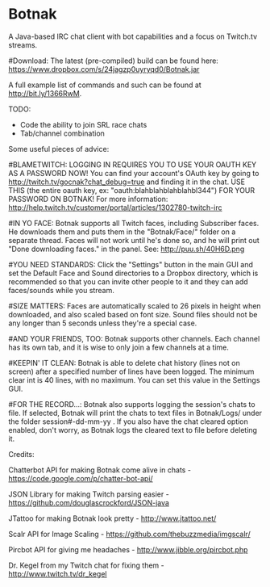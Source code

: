 Botnak
======

A Java-based IRC chat client with bot capabilities and a focus on Twitch.tv streams.

#Download:
The latest (pre-compiled) build can be found here: https://www.dropbox.com/s/24jagzp0uyryqd0/Botnak.jar

A full example list of commands and such can be found at http://bit.ly/1366RwM.

TODO:
- Code the ability to join SRL race chats
- Tab/channel combination

Some useful pieces of advice:

#BLAMETWITCH:
LOGGING IN REQUIRES YOU TO USE YOUR OAUTH KEY AS A PASSWORD NOW! You can find your account's OAuth key by going to http://twitch.tv/gocnak?chat_debug=true and finding it in the chat. USE THIS (the entire oauth key, ex: "oauth:blahblahblahblahbl344") FOR YOUR PASSWORD ON BOTNAK! For more information: http://help.twitch.tv/customer/portal/articles/1302780-twitch-irc

#IN YO FACE:
Botnak supports all Twitch faces, including Subscriber faces. He downloads them and puts them in the "Botnak/Face/" folder on a separate thread. Faces will not work until he's done so, and he will print out "Done downloading faces." in the panel. See: http://puu.sh/40H6D.png

#YOU NEED STANDARDS:
Click the "Settings" button in the main GUI and set the Default Face and Sound directories to a Dropbox directory, which is recommended so that you can invite other people to it and they can add faces/sounds while you stream.

#SIZE MATTERS:
Faces are automatically scaled to 26 pixels in height when downloaded, and also scaled based on font size. Sound files should not be any longer than 5 seconds unless they're a special case.

#AND YOUR FRIENDS, TOO:
Botnak supports other channels. Each channel has its own tab, and it is wise to only join a few channels at a time.

#KEEPIN' IT CLEAN:
Botnak is able to delete chat history (lines not on screen) after a specified number of lines have been logged. The minimum clear int is 40 lines, with no maximum. You can set this value in the Settings GUI.

#FOR THE RECORD...:
Botnak also supports logging the session's chats to file. If selected, Botnak will print the chats to text files in Botnak/Logs/ under the folder session#-dd-mm-yy . If you also have the chat cleared option enabled, don't worry, as Botnak logs the cleared text to file before deleting it.


Credits:

Chatterbot API for making Botnak come alive in chats - https://code.google.com/p/chatter-bot-api/

JSON Library for making Twitch parsing easier - https://github.com/douglascrockford/JSON-java

JTattoo for making Botnak look pretty - http://www.jtattoo.net/

Scalr API for Image Scaling - https://github.com/thebuzzmedia/imgscalr/

Pircbot API for giving me headaches - http://www.jibble.org/pircbot.php

Dr. Kegel from my Twitch chat for fixing them - http://www.twitch.tv/dr_kegel


